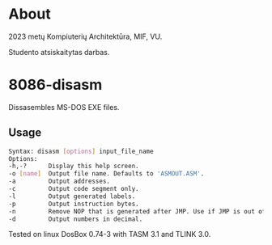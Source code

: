 # About

2023 metų Kompiuterių Architektūra, MIF, VU.

Studento atsiskaitytas darbas.

# 8086-disasm  

Dissasembles MS-DOS EXE files.  

## Usage
```bash
Syntax: disasm [options] input_file_name
Options:
-h,-?      Display this help screen.
-o [name]  Output file name. Defaults to 'ASMOUT.ASM'.
-a         Output addresses.
-c         Output code segment only.
-l         Output generated labels.
-p         Output instruction bytes.
-n         Remove NOP that is generated after JMP. Use if JMP is out of range for this reason.
-d         Output numbers in decimal.
```

Tested on linux DosBox 0.74-3 with TASM 3.1 and TLINK 3.0.
